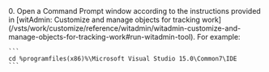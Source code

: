 <a id="run-witadmin-tool-example" />
0.  Open a Command Prompt window according to the instructions provided in [witAdmin: Customize and manage objects for tracking work](/vsts/work/customize/reference/witadmin/witadmin-customize-and-manage-objects-for-tracking-work#run-witadmin-tool). For example:   
  
    ```  
    cd %programfiles(x86)%\Microsoft Visual Studio 15.0\Common7\IDE  
    ```  